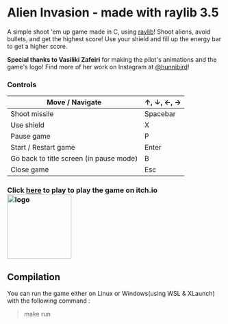# Alien Invasion - made with raylib 3.5

A simple shoot 'em up game made in C, using [raylib](https://www.raylib.com/)! Shoot aliens, avoid bullets, and get the highest score! Use your shield and fill up the energy bar to get a higher score. 

**Special thanks to Vasiliki Zafeiri** for making the pilot's animations and the game's logo! Find more of her work on Instagram at [@hunnibird](https://www.instagram.com/hunnibird/)!

### Controls

| Move / Navigate | ↑, ↓, ←, → |
| ----------- | ----------- |
| Shoot missile | Spacebar |
| Use shield   | X |
| Pause game | P |
| Start / Restart game | Enter |
| Go back to title screen (in pause mode) | B |
| Close game | Esc |


### Click [here](https://mixalouis.itch.io/alien-invasion) to play to play the game on itch.io <img src="https://static.itch.io/images/badge-color.svg" alt="logo" width="150"/>

## Compilation

You can run the game either on Linux or Windows(using WSL & XLaunch) with the following command :
>make run
